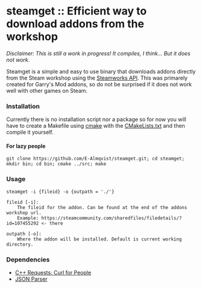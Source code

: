 # steamget :: Efficient way to download addons from the workshop
*Disclaimer: This is still a work in progress! It compiles, I think... But it does not work.*

Steamget is a simple and easy to use binary that downloads addons directly from the Steam workshop using the [Steamworks API](https://partner.steamgames.com/).
This was primarely created for Garry's Mod addons, so do not be surprised if it does not work well with other games on Steam. 


### Installation
Currently there is no installation script nor a package so for now you will have to create a Makefile using [cmake](https://cmake.org/) with the [CMakeLists.txt](https://github.com/E-Almqvist/steamget/blob/master/src/CMakeLists.txt) and then compile it yourself. 
#### For lazy people
	git clone https://github.com/E-Almqvist/steamget.git; cd steamget; mkdir bin; cd bin; cmake ../src; make

### Usage
	steamget -i {fileid} -o {outpath = './'}
	
	fileid [-i]:
		The fileid for the addon. Can be found at the end of the addons workshop url.
		Example: https://steamcommunity.com/sharedfiles/filedetails/?id=107455292 <- there
	
	outpath [-o]:
		Where the addon will be installed. Default is current working directory.
		
### Dependencies
- [C++ Requests: Curl for People](https://github.com/whoshuu/cpr)
- [JSON Parser](https://github.com/nlohmann/json) 
